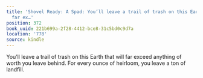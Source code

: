 ```yaml
---
title: 'Shovel Ready: A Spad: You’ll leave a trail of trash on this Earth that will
  far ex…'
position: 372
book_uuid: 221b699a-2f28-4412-bce8-31c5bd0c9d7a
location: '778'
source: kindle
---
```


You’ll leave a trail of trash on this Earth that will far exceed anything of worth you leave behind. For every ounce of heirloom, you leave a ton of landfill.